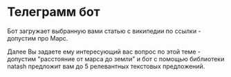 # Телеграмм бот

Бот загружает выбранную вами статью с википедии по ссылки - допустим про Марс.

Далее Вы задаете ему интересующий вас вопрос по этой теме - допустим "расстояние от марса до земли" и бот с помощью библиотеки natash предложит вам до 5 релевантных текстовых предложений. 
